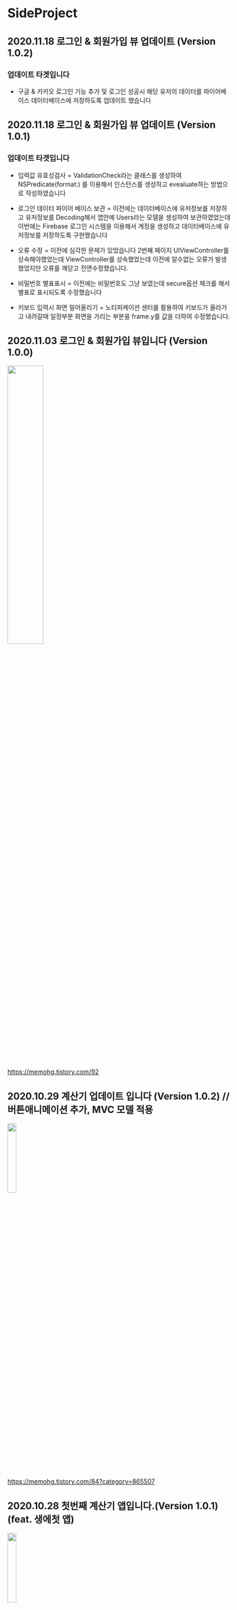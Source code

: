 # SideProject

## 2020.11.18 로그인 & 회원가입 뷰 업데이트 (Version 1.0.2)

### 업데이트 타겟입니다
 - 구글 & 카카오 로그인 기능 추가 및 로그인 성공시 해당 유저의 데이터를 파이어베이스 데이터베이스에 저장하도록 업데이트 했습니다

## 2020.11.18 로그인 & 회원가입 뷰 업데이트 (Version 1.0.1)

### 업데이트 타겟입니다
- 입력값 유효성검사
    = ValidationCheck라는 클래스를 생성하여 NSPredicate(format:) 를 이용해서 인스턴스를 생성하고 evealuate하는 방법으로 작성하였습니다
    
- 로그인 데이터 파이어 베이스 보관
    = 이전에는 데이터베이스에 유저정보를 저장하고 유저정보를 Decoding해서 앱안에 Users라는 모델을 생성하여 보관하였었는데 이번에는 Firebase 로그인 시스템을 이용해서 계정을 생성하고 데이터베이스에 유저정보를       저장하도록 구현했습니다
    
- 오류 수정
    = 이전에 심각한 문제가 있었습니다 2번째 페이지 UIViewController를 상속해야했었는데 ViewController를 상속했었는데 이전에 알수없는 오류가 발생했었지만 오류를 깨닫고 전면수정했습니다.
    
- 비밀번호 별표표시
    = 이전에는 비밀번호도 그냥 보였는데 secure옵션 체크를 해서 별표로 표시되도록 수정했습니다
    
- 키보드 입력시 화면 밀어올리기
    = 노티피케이션 센터를 활용하여 키보드가 올라가고 내려갈때 일정부분 화면을 가리는 부분을 frame.y를 값을 더하여 수정했습니다. 


## 2020.11.03 로그인 & 회원가입 뷰입니다 (Version 1.0.0)

<img src="https://img1.daumcdn.net/thumb/R1280x0/?scode=mtistory2&fname=https%3A%2F%2Fblog.kakaocdn.net%2Fdn%2Fl3Kkp%2FbtqMve5qKTy%2FrsAgGPmYrEEbLThM6Fm4bK%2Fimg.gif" width="40%" height="40%">

https://memohg.tistory.com/92

## 2020.10.29 계산기 업데이트 입니다 (Version 1.0.2) //버튼애니메이션 추가, MVC 모델 적용

<img src="https://img1.daumcdn.net/thumb/R1280x0/?scode=mtistory2&fname=https%3A%2F%2Fblog.kakaocdn.net%2Fdn%2FVC9hF%2FbtqL9tnR1af%2FUpwu0CCopmYwRzgtNVc6H1%2Fimg.gif" width="20%" height="20%">

https://memohg.tistory.com/84?category=865507

## 2020.10.28 첫번째 계산기 앱입니다.(Version 1.0.1) (feat. 생에첫 앱)

<img src="https://img1.daumcdn.net/thumb/R1280x0/?scode=mtistory2&fname=https%3A%2F%2Fblog.kakaocdn.net%2Fdn%2FRSgb8%2FbtqLZKxzK0E%2FbHOTu0Dxpvl4T0Luvu2Zyk%2Fimg.png" width="20%" height="20%">

https://memohg.tistory.com/79

## 2020.10.27 사이드 프로젝트 연습을 위해 개설되었습니다.
